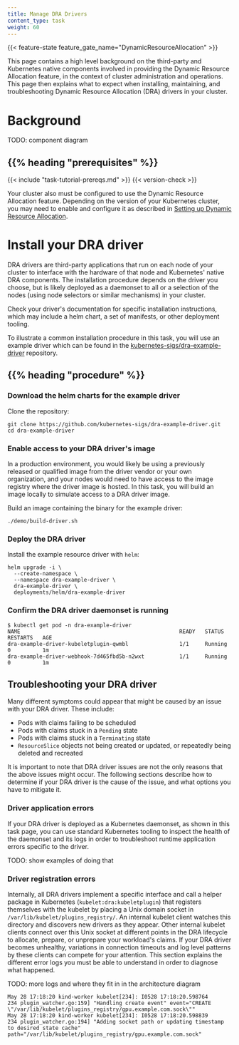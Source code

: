 ```yaml
---
title: Manage DRA Drivers
content_type: task
weight: 60
---
```


{{< feature-state feature_gate_name="DynamicResourceAllocation" >}}

<!-- overview -->
This page contains a high level background on the third-party and Kubernetes native components involved in providing the Dynamic Resource Allocation feature, in the context of cluster administration and operations. This page then explains what to expect when installing, maintaining, and troubleshooting Dynamic Resource Allocation (DRA) drivers in your cluster.

# Background

TODO: component diagram

## {{% heading "prerequisites" %}}

{{< include "task-tutorial-prereqs.md" >}} {{< version-check >}}

Your cluster also must be configured to use the Dynamic Resource Allocation feature. Depending on the version of your Kubernetes cluster, you may need to enable and configure it as described in [Setting up Dynamic Resource Allocation](??).

<!-- steps -->

# Install your DRA driver

DRA drivers are third-party applications that run on each node of your cluster to interface with the hardware of that node and Kubernetes' native DRA components. The installation procedure depends on the driver you choose, but is likely deployed as a daemonset to all or a selection of the nodes (using node selectors or similar mechanisms) in your cluster.

Check your driver's documentation for specific installation instructions, which may include a helm chart, a set of manifests, or other deployment tooling.

To illustrate a common installation procedure in this task, you will use an example driver which can be found in the [kubernetes-sigs/dra-example-driver](https://github.com/kubernetes-sigs/dra-example-driver) repository.

## {{% heading "procedure" %}}

### Download the helm charts for the example driver

Clone the repository:

```shell
git clone https://github.com/kubernetes-sigs/dra-example-driver.git
cd dra-example-driver
```

### Enable access to your DRA driver's image

In a production environment, you would likely be using a previously released or qualified image from the driver vendor or your own organization, and your nodes would need to have access to the image registry where the driver image is hosted. In this task, you will build an image locally to simulate access to a DRA driver image. 

Build an image containing the binary for the example driver:

```shell
./demo/build-driver.sh
```

### Deploy the DRA driver

Install the example resource driver with `helm`:

```shell
helm upgrade -i \
  --create-namespace \
  --namespace dra-example-driver \
  dra-example-driver \
  deployments/helm/dra-example-driver
```

### Confirm the DRA driver daemonset is running

```
$ kubectl get pod -n dra-example-driver
NAME                                                  READY   STATUS    RESTARTS   AGE
dra-example-driver-kubeletplugin-qwmbl                1/1     Running   0          1m
dra-example-driver-webhook-7d465fbd5b-n2wxt           1/1     Running   0          1m
```

## Troubleshooting your DRA driver

Many different symptoms could appear that might be caused by an issue with your DRA driver. These include:

- Pods with claims failing to be scheduled
- Pods with claims stuck in a `Pending` state
- Pods with claims stuck in a `Terminating` state
- `ResourceSlice` objects not being created or updated, or repeatedly being deleted and recreated

It is important to note that DRA driver issues are not the only reasons that the above issues might occur. The following sections describe how to determine if your DRA driver is the cause of the issue, and what options you have to mitigate it.

### Driver application errors

If your DRA driver is deployed as a Kubernetes daemonset, as shown in this task page, you can use standard Kubernetes tooling to inspect the health of the daemonset and its logs in order to troubleshoot runtime application errors specific to the driver.

TODO: show examples of doing that

### Driver registration errors

Internally, all DRA drivers implement a specific interface and call a helper package in Kubernetes (`kubelet:dra:kubeletplugin`) that registers themselves with the kubelet by placing a Unix domain socket in `/var/lib/kubelet/plugins_registry/`. An internal kubelet client watches this directory and discovers new drivers as they appear. Other internal kubelet clients connect over this Unix socket at different points in the DRA lifecycle to allocate, prepare, or unprepare your workload's claims. If your DRA driver becomes unhealthy, variations in connection timeouts and log level patterns by these clients can compete for your attention. This section explains the different error logs you must be able to understand in order to diagnose what happened.

TODO: more logs and where they fit in in the architecture diagram

```shell
May 28 17:18:20 kind-worker kubelet[234]: I0528 17:18:20.598764     234 plugin_watcher.go:159] "Handling create event" event="CREATE        \"/var/lib/kubelet/plugins_registry/gpu.example.com.sock\""
May 28 17:18:20 kind-worker kubelet[234]: I0528 17:18:20.598839     234 plugin_watcher.go:194] "Adding socket path or updating timestamp to desired state cache" path="/var/lib/kubelet/plugins_registry/gpu.example.com.sock"
```